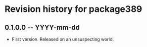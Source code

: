 # Revision history for package389

## 0.1.0.0 -- YYYY-mm-dd

* First version. Released on an unsuspecting world.
